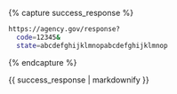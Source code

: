 {% capture success_response %}
```bash
https://agency.gov/response?
  code=12345&
  state=abcdefghijklmnopabcdefghijklmnop
```
{% endcapture %}

<div markdown="1" data-example="success_response" class="markdown">
{{ success_response | markdownify }}
</div>
